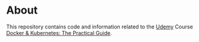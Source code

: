 # About
This repository contains code and information related to the [Udemy](https://udemy.com) Course [Docker & Kubernetes: The Practical Guide](https://www.udemy.com/course/docker-kubernetes-the-practical-guide).
